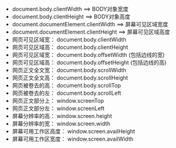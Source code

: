 * document.body.clientWidth ==> BODY对象宽度  
* document.body.clientHeight ==> BODY对象高度  
* document.documentElement.clientWidth ==> 屏幕可见区域宽度  
* document.documentElement.clientHeight ==> 屏幕可见区域高度   
* 网页可见区域宽： document.body.clientWidth  
* 网页可见区域高： document.body.clientHeight  
* 网页可见区域宽： document.body.offsetWidth (包括边线的宽)  
* 网页可见区域高： document.body.offsetHeight (包括边线的高)  
* 网页正文全文宽： document.body.scrollWidth  
* 网页正文全文高： document.body.scrollHeight  
* 网页被卷去的高： document.body.scrollTop  
* 网页被卷去的左： document.body.scrollLeft  
* 网页正文部分上： window.screenTop  
* 网页正文部分左： window.screenLeft  
* 屏幕分辨率的高： window.screen.height  
* 屏幕分辨率的宽： window.screen.width  
* 屏幕可用工作区高度： window.screen.availHeight  
* 屏幕可用工作区宽度： window.screen.availWidth  